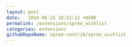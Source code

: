 ```yaml
---
layout: post
date:   2016-06-15 10:51:12 +0500
permalink: /extensions/spree_wishlist
categories: extensions
githubRepoName: spree-contrib/spree_wishlist
---
```

